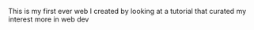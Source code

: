This is my first ever web I created by  looking at a tutorial that curated my interest more in web dev
